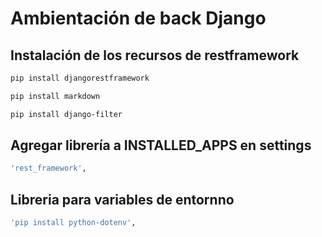 # Ambientación de back Django

## Instalación de los recursos de restframework
```bash
pip install djangorestframework
```
```bash
pip install markdown
```
```bash       
pip install django-filter  
```

## Agregar librería a INSTALLED_APPS en settings
```bash 
'rest_framework',
```

## Libreria para variables de entornno
```bash
'pip install python-dotenv',
```
